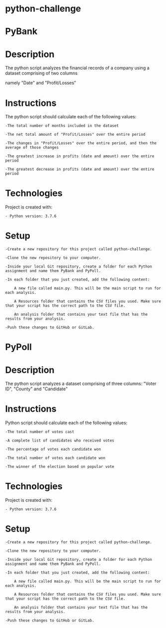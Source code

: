 # python-challenge

# PyBank

# Description

The python script analyzes the financial records of a company using a dataset comprising of two columns 

namely "Date" and "Profit/Losses"

# Instructions

The python script should calculate each of the following values:

    -The total number of months included in the dataset

    -The net total amount of "Profit/Losses" over the entire period

    -The changes in "Profit/Losses" over the entire period, and then the average of those changes

    -The greatest increase in profits (date and amount) over the entire period

    -The greatest decrease in profits (date and amount) over the entire period

# Technologies

Project is created with:

    - Python version: 3.7.6

# Setup

    -Create a new repository for this project called python-challenge. 

    -Clone the new repository to your computer.

    -Inside your local Git repository, create a folder for each Python assignment and name them PyBank and PyPoll.

    -In each folder that you just created, add the following content:

        A new file called main.py. This will be the main script to run for each analysis.

        A Resources folder that contains the CSV files you used. Make sure that your script has the correct path to the CSV file.

        An analysis folder that contains your text file that has the results from your analysis.

    -Push these changes to GitHub or GitLab.

# PyPoll

# Description

The python script analyzes a dataset comprising of three columns: "Voter ID", "County" and "Candidate"

# Instructions

Python script should calculate each of the following values:

    -The total number of votes cast

    -A complete list of candidates who received votes

    -The percentage of votes each candidate won

    -The total number of votes each candidate won

    -The winner of the election based on popular vote

# Technologies

Project is created with:

    - Python version: 3.7.6

# Setup

    -Create a new repository for this project called python-challenge. 

    -Clone the new repository to your computer.

    -Inside your local Git repository, create a folder for each Python assignment and name them PyBank and PyPoll.

    -In each folder that you just created, add the following content:

        A new file called main.py. This will be the main script to run for each analysis.

        A Resources folder that contains the CSV files you used. Make sure that your script has the correct path to the CSV file.

        An analysis folder that contains your text file that has the results from your analysis.

    -Push these changes to GitHub or GitLab.
 